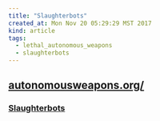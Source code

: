 ```yaml
---
title: "Slaughterbots"
created_at: Mon Nov 20 05:29:29 MST 2017
kind: article
tags:
  - lethal_autonomous_weapons
  - slaughterbots
---
```


<h2>
  <a href="http://autonomousweapons.org/" target="_blank">autonomousweapons.org/</a>
</h2>

<h3>
  <a href="https://www.youtube.com/watch?v=9CO6M2HsoIA&t=" target="_blank">Slaughterbots</a>
</h3>

<!--
html boilerplate
<a href="" target="_blank"></a>
<a name=""></a>
<img src="" width="400px">
<ul>
  <li></li>
</ul>
<pre>
</pre>
<p style="margin-bottom: 2em;"></p>
<hr style="border: 0; height: 3px; background: #333; background-image: linear-gradient(to right, #ccc, #333, #ccc);">
<pre><code>
</code></pre>
<math xmlns='http://www.w3.org/1998/Math/MathML' display='block'>
</math>
-->
